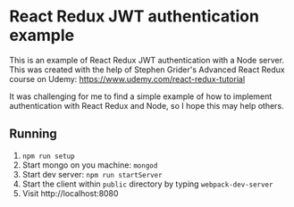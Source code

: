 # React Redux JWT authentication example

This is an example of React Redux JWT authentication with a Node server. This was created with the help of Stephen Grider's Advanced React Redux course on Udemy: https://www.udemy.com/react-redux-tutorial

It was challenging for me to find a simple example of how to implement authentication with React Redux and Node, so I hope this may help others.

## Running

1. `npm run setup`
2. Start mongo on you machine: `mongod`
3. Start dev server: `npm run startServer`
4. Start the client within `public` directory by typing `webpack-dev-server`
5. Visit http://localhost:8080
